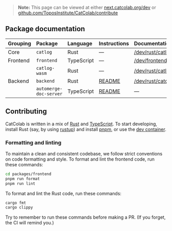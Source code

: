 > **Note:** This page can be viewed at either [next.catcolab.org/dev](https://next.catcolab.org/dev) or [github.com/ToposInstitute/CatColab/contribute](https://github.com/ToposInstitute/CatColab/contribute)


## Package documentation

| Grouping | Package | Language | Instructions | Documentation |
| :------- | :------ | :------- | :----------- | :------------ |
| Core | `catlog` | Rust | — | [/dev/rust/catlog](https://next.catcolab.org/dev/rust/catlog) |
| Frontend | `frontend` | TypeScript | — | [/dev/frontend/](https://next.catcolab.org/dev/frontend/) |
| | `catlog-wasm` | Rust | — | [/dev/rust/catlog_wasm](https://next.catcolab.org/dev/rust/catlog_wasm) |
| Backend | `backend` | Rust | [README](https://github.com/ToposInstitute/CatColab/tree/main/packages/backend) | [/dev/rust/catcolab_backend](https://next.catcolab.org/dev/rust/catcolab_backend) |
| | `automerge-doc-server` | TypeScript | [README](https://github.com/ToposInstitute/CatColab/tree/main/packages/automerge-doc-server) | — |


## Contributing

CatColab is written in a mix of [Rust](https://www.rust-lang.org/) and
[TypeScript](https://www.typescriptlang.org/). To start developing, install Rust
(say, by using [rustup](https://rustup.rs/)) and install
[pnpm](https://pnpm.io/), or use the [dev container](./.devcontainer/).

### Formatting and linting

To maintain a clean and consistent codebase, we follow strict conventions on
code formatting and style. To format and lint the frontend code, run these
commands:

```sh
cd packages/frontend
pnpm run format
pnpm run lint
```

To format and lint the Rust code, run these commands:

```sh
cargo fmt
cargo clippy
```

Try to remember to run these commands before making a PR. (If you forget, the CI
will remind you.)
